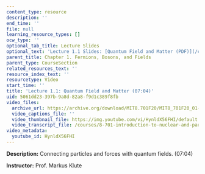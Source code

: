 ```yaml
---
content_type: resource
description: ''
end_time: ''
file: null
learning_resource_types: []
ocw_type: ''
optional_tab_title: Lecture Slides
optional_text: 'Lecture 1.1 Slides: [Quantum Field and Matter (PDF)](/courses/8-701-introduction-to-nuclear-and-particle-physics-fall-2020/resources/mit8_701f20_lec1-1)'
parent_title: Chapter 1. Fermions, Bosons, and Fields
parent_type: CourseSection
related_resources_text: ''
resource_index_text: ''
resourcetype: Video
start_time: ''
title: 'Lecture 1.1: Quantum Field and Matter (07:04)'
uid: 5061dd23-397b-9a8d-82a8-f9d1c389f8fb
video_files:
  archive_url: https://archive.org/download/MIT8.701F20/MIT8_701F20_01-01_Quantum_300k.mp4
  video_captions_file: ''
  video_thumbnail_file: https://img.youtube.com/vi/HynldX56FHI/default.jpg
  video_transcript_file: /courses/8-701-introduction-to-nuclear-and-particle-physics-fall-2020/0ab906cdd13b13bd2303ea62237d46e2_HynldX56FHI.pdf
video_metadata:
  youtube_id: HynldX56FHI
---
```


**Description:** Connecting particles and forces with quantum fields. (07:04)

**Instructor:** Prof. Markus Klute